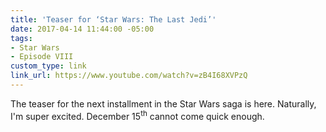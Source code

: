 ```yaml
---
title: 'Teaser for ‘Star Wars: The Last Jedi’'
date: 2017-04-14 11:44:00 -05:00
tags:
- Star Wars
- Episode VIII
custom_type: link
link_url: https://www.youtube.com/watch?v=zB4I68XVPzQ
---
```


The teaser for the next installment in the Star Wars saga is here. Naturally, I'm super excited. December 15<sup>th</sup> cannot come quick enough.
